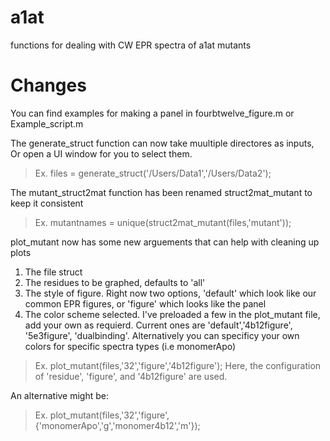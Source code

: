 # a1at
functions for dealing with CW EPR spectra of a1at mutants

Changes
========
You can find examples for making a panel in fourbtwelve_figure.m or Example_script.m

The generate_struct function can now take muultiple directores as inputs,
Or open a UI window for you to select them.

> Ex. files = generate_struct('/Users/Data1','/Users/Data2');


The mutant_struct2mat function has been renamed struct2mat_mutant to keep it consistent

> Ex. mutantnames = unique(struct2mat_mutant(files,'mutant'));


plot_mutant now has some new arguements that can help with cleaning up plots
1. The file struct
2. The residues to be graphed, defaults to 'all'
3. The style of figure. Right now two options, 'default' which look like our common EPR figures, or 'figure' which looks like the panel
4. The color scheme selected. I've preloaded a few in the plot_mutant file, add your own as requierd. Current ones are 'default','4b12figure', '5e3figure', 'dualbinding'. Alternatively you can specificy your own colors for specific spectra types (i.e monomerApo)

> Ex. plot_mutant(files,'32','figure','4b12figure');
Here, the configuration of 'residue', 'figure', and '4b12figure' are used.


An alternative might be:
> Ex. plot_mutant(files,'32','figure',{'monomerApo','g','monomer4b12','m'});



